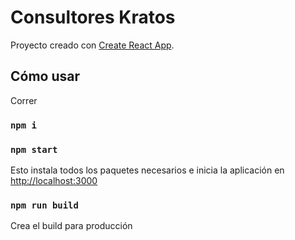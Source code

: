 # Consultores Kratos

Proyecto creado con [Create React App](https://github.com/facebook/create-react-app).

## Cómo usar

Correr

### `npm i`

### `npm start`

Esto instala todos los paquetes necesarios e inicia la aplicación en [http://localhost:3000](http://localhost:3000)





### `npm run build`

Crea el build para producción

